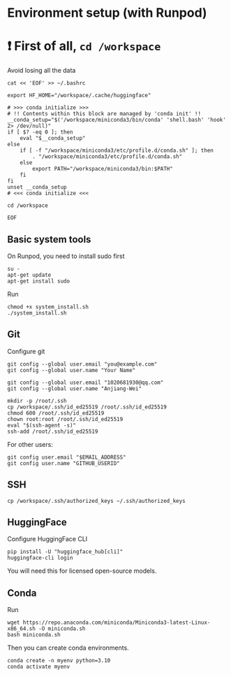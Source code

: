 # Environment setup (with Runpod)

# ❗ First of all, `cd /workspace`

Avoid losing all the data

```
cat << 'EOF' >> ~/.bashrc

export HF_HOME="/workspace/.cache/huggingface"

# >>> conda initialize >>>
# !! Contents within this block are managed by 'conda init' !!
__conda_setup="$('/workspace/miniconda3/bin/conda' 'shell.bash' 'hook' 2> /dev/null)"
if [ $? -eq 0 ]; then
    eval "$__conda_setup"
else
    if [ -f "/workspace/miniconda3/etc/profile.d/conda.sh" ]; then
        . "/workspace/miniconda3/etc/profile.d/conda.sh"
    else
        export PATH="/workspace/miniconda3/bin:$PATH"
    fi
fi
unset __conda_setup
# <<< conda initialize <<<

cd /workspace

EOF
```

## Basic system tools

On Runpod, you need to install sudo first
```
su -
apt-get update
apt-get install sudo
```

Run
```
chmod +x system_install.sh
./system_install.sh
```

## Git

Configure git
```
git config --global user.email "you@example.com"
git config --global user.name "Your Name"
```

```
git config --global user.email "1020681930@qq.com"
git config --global user.name "Anjiang-Wei"
```

```
mkdir -p /root/.ssh
cp /workspace/.ssh/id_ed25519 /root/.ssh/id_ed25519
chmod 600 /root/.ssh/id_ed25519
chown root:root /root/.ssh/id_ed25519
eval "$(ssh-agent -s)"
ssh-add /root/.ssh/id_ed25519
```

For other users:
```
git config user.email "$EMAIL_ADDRESS"
git config user.name "GITHUB_USERID"
```

## SSH
```
cp /workspace/.ssh/authorized_keys ~/.ssh/authorized_keys
```


## HuggingFace

Configure HuggingFace CLI
```
pip install -U "huggingface_hub[cli]"
huggingface-cli login
```
You will need this for licensed open-source models.

## Conda

Run
```
wget https://repo.anaconda.com/miniconda/Miniconda3-latest-Linux-x86_64.sh -O miniconda.sh
bash miniconda.sh
```
Then you can create conda environments.
```
conda create -n myenv python=3.10
conda activate myenv
```
